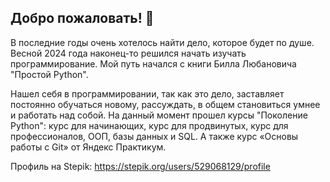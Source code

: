 ## Добро пожаловать! 👋

В последние годы очень хотелось найти дело, которое будет по душе. Весной 2024 года наконец-то решился начать изучать программирование. Мой путь начался с книги Билла Любановича "Простой Python".

Нашел себя в программировании, так как это дело, заставляет постоянно обучаться новому, рассуждать, в общем становиться умнее и работать над собой. На данный момент прошел курсы "Поколение Python": курс для начинающих, курс для продвинутых, курс для профессионалов, ООП, базы данных и SQL. А также курс «Основы работы с Git» от Яндекс Практикум.

Профиль на Stepik: https://stepik.org/users/529068129/profile
